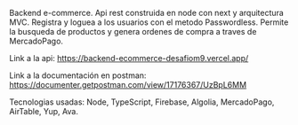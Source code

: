 Backend e-commerce.
Api rest construida en node con next y arquitectura MVC. 
Registra y loguea a los usuarios con el metodo Passwordless.
Permite la busqueda de productos y genera ordenes de compra a traves de MercadoPago.

Link a la api:
https://backend-ecommerce-desafiom9.vercel.app/

Link a la documentación en postman:
https://documenter.getpostman.com/view/17176367/UzBpL6MM

Tecnologias usadas:
Node, TypeScript, Firebase, Algolia, MercadoPago, AirTable, Yup, Ava.

